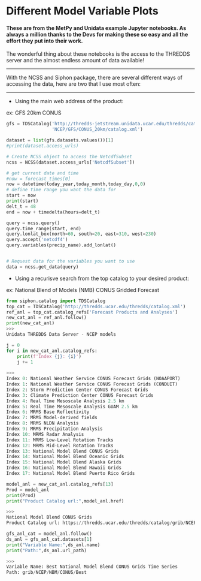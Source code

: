 # Different Model Variable Plots

#### These are from the MetPy and Unidata example Jupyter notebooks. As always a million thanks to the Devs for making these so easy and all the effort they put into their work.

The wonderful thing about these notebooks is the access to the THREDDS server and the almost endless amount of data available!

---

With the NCSS and Siphon package, there are several different ways of accessing the data, here are two that I use most often:

---

* Using the main web address of the product:

ex: GFS 20km CONUS

```Python
gfs = TDSCatalog('http://thredds-jetstream.unidata.ucar.edu/thredds/catalog/grib/'
                 'NCEP/GFS/CONUS_20km/catalog.xml')

dataset = list(gfs.datasets.values())[1]
#print(dataset.access_urls)

# Create NCSS object to access the NetcdfSubset
ncss = NCSS(dataset.access_urls['NetcdfSubset'])

# get current date and time
#now = forecast_times[0]
now = datetime(today_year,today_month,today_day,0,0)
# define time range you want the data for
start = now
print(start)
delt_t = 48
end = now + timedelta(hours=delt_t)

query = ncss.query()
query.time_range(start, end)
query.lonlat_box(north=60, south=20, east=310, west=230)
query.accept('netcdf4')
query.variables(precip_name).add_lonlat()


# Request data for the variables you want to use
data = ncss.get_data(query)
```

* Using a recurisve search from the top catalog to your desired product:

ex: National Blend of Models (NMB) CONUS Gridded Forecast

```Python
from siphon.catalog import TDSCatalog
top_cat = TDSCatalog('http://thredds.ucar.edu/thredds/catalog.xml')
ref_anl = top_cat.catalog_refs['Forecast Products and Analyses']
new_cat_anl = ref_anl.follow()
print(new_cat_anl)
>>>
Unidata THREDDS Data Server - NCEP models

j = 0
for i in new_cat_anl.catalog_refs:
    print(f'Index {j}: {i}')
    j += 1
    
>>>
Index 0: National Weather Service CONUS Forecast Grids (NOAAPORT)
Index 1: National Weather Service CONUS Forecast Grids (CONDUIT)
Index 2: Storm Prediction Center CONUS Forecast Grids
Index 3: Climate Prediction Center CONUS Forecast Grids
Index 4: Real Time Mesoscale Analysis 2.5 km
Index 5: Real Time Mesoscale Analysis GUAM 2.5 km
Index 6: MRMS Base Reflectivity
Index 7: MRMS Model-derived fields
Index 8: MRMS NLDN Analysis
Index 9: MRMS Precipitation Analysis
Index 10: MRMS Radar Analysis
Index 11: MRMS Low-Level Rotation Tracks
Index 12: MRMS Mid-Level Rotation Tracks
Index 13: National Model Blend CONUS Grids
Index 14: National Model Blend Oceanic Grids
Index 15: National Model Blend Alaska Grids
Index 16: National Model Blend Hawaii Grids
Index 17: National Model Blend Puerto Rico Grids

model_anl = new_cat_anl.catalog_refs[13]
Prod = model_anl
print(Prod)
print("Product Catalog url:",model_anl.href)

>>>
National Model Blend CONUS Grids
Product Catalog url: https://thredds.ucar.edu/thredds/catalog/grib/NCEP/NBM/CONUS/catalog.xml

gfs_anl_cat = model_anl.follow()
ds_anl = gfs_anl_cat.datasets[1]
print("Variable Name:",ds_anl.name)
print("Path:",ds_anl.url_path)

>>>
Variable Name: Best National Model Blend CONUS Grids Time Series
Path: grib/NCEP/NBM/CONUS/Best
```
